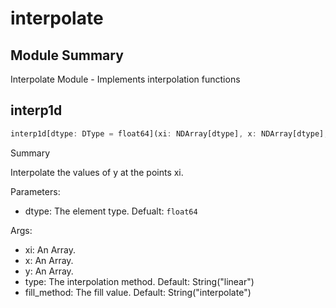 



# interpolate

##  Module Summary
  
Interpolate Module - Implements interpolation functions
## interp1d


```rust
interp1d[dtype: DType = float64](xi: NDArray[dtype], x: NDArray[dtype], y: NDArray[dtype], type: String = String("linear"), fill_method: String = String("interpolate")) -> NDArray[dtype]
```  
Summary  
  
Interpolate the values of y at the points xi.  
  
Parameters:  

- dtype: The element type. Defualt: `float64`
  
Args:  

- xi: An Array.
- x: An Array.
- y: An Array.
- type: The interpolation method. Default: String("linear")
- fill_method: The fill value. Default: String("interpolate")
